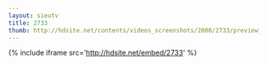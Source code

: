 ```yaml
---
layout: sieutv
title: 2733
thumb: http://hdsite.net/contents/videos_screenshots/2000/2733/preview_360p.mp4.jpg
---
```

{% include iframe src='http://hdsite.net/embed/2733' %}
 
